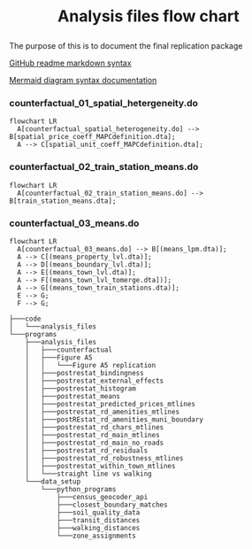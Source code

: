 # <p align="center"> Analysis files flow chart </p>
The purpose of this is to document the final replication package

[GitHub readme markdown syntax](https://github.com/darsaveli/Readme-Markdown-Syntax)

[Mermaid diagram syntax documentation](https://mermaid.js.org/syntax/flowchart.html)

### counterfactual_01_spatial_hetergeneity.do
```mermaid
flowchart LR
  A[counterfactual_spatial_heterogeneity.do] --> B[spatial_price_coeff_MAPCdefinition.dta];
  A --> C[spatial_unit_coeff_MAPCdefinition.dta];
```

### counterfactual_02_train_station_means.do
```mermaid
flowchart LR
  A[counterfactual_02_train_station_means.do] --> B[train_station_means.dta];
```

### counterfactual_03_means.do
```mermaid
flowchart LR
  A[counterfactual_03_means.do] --> B[(means_lpm.dta)];
  A --> C[(means_property_lvl.dta)];
  A --> D[(means_boundary_lvl.dta)];
  A --> E[(means_town_lvl.dta)];
  A --> F[(means_town_lvl_tomerge.dta])];
  A --> G[(means_town_train_stations.dta)];
  E --> G;
  F --> G;
```

```
├───code
│   └───analysis_files
└───programs
    ├───analysis_files
    │   ├───counterfactual
    │   ├───Figure A5
    │   │   └───Figure A5 replication
    │   ├───postrestat_bindingness
    │   ├───postrestat_external_effects
    │   ├───postrestat_histogram
    │   ├───postrestat_means
    │   ├───postrestat_predicted_prices_mtlines
    │   ├───postrestat_rd_amenities_mtlines
    │   ├───postREstat_rd_amenities_muni_boundary
    │   ├───postrestat_rd_chars_mtlines
    │   ├───postrestat_rd_main_mtlines
    │   ├───postrestat_rd_main_no_roads
    │   ├───postrestat_rd_residuals
    │   ├───postrestat_rd_robustness_mtlines
    │   ├───postrestat_within_town_mtlines
    │   └───straight line vs walking
    └───data_setup
        └───python_programs
            ├───census_geocoder_api
            ├───closest_boundary_matches
            ├───soil_quality_data
            ├───transit_distances
            ├───walking_distances
            └───zone_assignments
```
